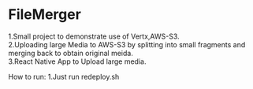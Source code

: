 # FileMerger
1.Small project to demonstrate use of Vertx,AWS-S3.  
2.Uploading large Media to AWS-S3 by splitting into small fragments and merging back to obtain original meida.  
3.React Native App to Upload large media.

How to run:
1.Just run redeploy.sh
